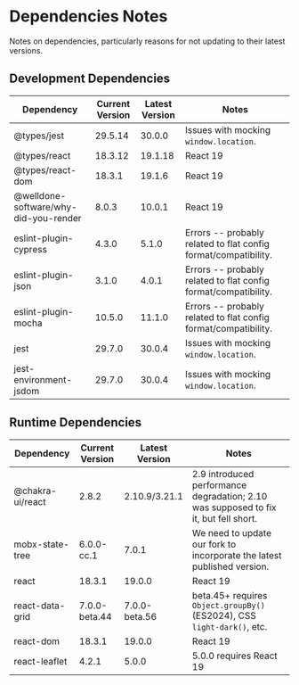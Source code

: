 # Dependencies Notes

Notes on dependencies, particularly reasons for not updating to their latest versions.

## Development Dependencies

|Dependency                            |Current Version|Latest Version|Notes                                                              |
|--------------------------------------|---------------|--------------|-------------------------------------------------------------------|
|@types/jest                           |29.5.14        |30.0.0        |Issues with mocking `window.location`.                             |
|@types/react                          |18.3.12        |19.1.18       |React 19                                                           |
|@types/react-dom                      |18.3.1         |19.1.6        |React 19                                                           |
|@welldone-software/why-did-you-render |8.0.3          |10.0.1        |React 19                                                           |
|eslint-plugin-cypress                 |4.3.0          |5.1.0         |Errors -- probably related to flat config format/compatibility.    |
|eslint-plugin-json                    |3.1.0          |4.0.1         |Errors -- probably related to flat config format/compatibility.    |
|eslint-plugin-mocha                   |10.5.0         |11.1.0        |Errors -- probably related to flat config format/compatibility.    |
|jest                                  |29.7.0         |30.0.4        |Issues with mocking `window.location`.                             |
|jest-environment-jsdom                |29.7.0         |30.0.4        |Issues with mocking `window.location`.                             |

## Runtime Dependencies

|Dependency          |Current Version|Latest Version|Notes                                                                                |
|--------------------|---------------|--------------|-------------------------------------------------------------------------------------|
|@chakra-ui/react    |2.8.2          |2.10.9/3.21.1 |2.9 introduced performance degradation; 2.10 was supposed to fix it, but fell short. |
|mobx-state-tree     |6.0.0-cc.1     |7.0.1         |We need to update our fork to incorporate the latest published version.              |
|react               |18.3.1         |19.0.0        |React 19                                                                             |
|react-data-grid     |7.0.0-beta.44  |7.0.0-beta.56 |beta.45+ requires `Object.groupBy()` (ES2024), CSS `light-dark()`, etc.              |
|react-dom           |18.3.1         |19.0.0        |React 19                                                                             |
|react-leaflet       |4.2.1          |5.0.0         |5.0.0 requires React 19                                                              |
